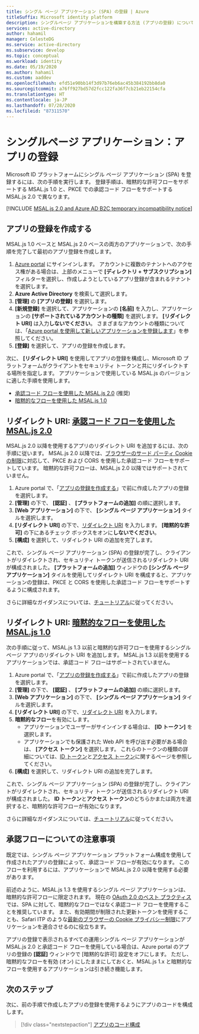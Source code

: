 ```yaml
---
title: シングル ページ アプリケーション (SPA) の登録 | Azure
titleSuffix: Microsoft identity platform
description: シングルページ アプリケーションを構築する方法 (アプリの登録) について説明します
services: active-directory
author: hahamil
manager: CelesteDG
ms.service: active-directory
ms.subservice: develop
ms.topic: conceptual
ms.workload: identity
ms.date: 05/19/2020
ms.author: hahamil
ms.custom: aaddev
ms.openlocfilehash: efd51e90bb14f3d97b76eb6ac45b384192bb8da0
ms.sourcegitcommit: a76ff927bd57d2fcc122fa36f7cb21eb22154cfa
ms.translationtype: HT
ms.contentlocale: ja-JP
ms.lasthandoff: 07/28/2020
ms.locfileid: "87311570"
---
```

# <a name="single-page-application-app-registration"></a>シングルページ アプリケーション：アプリの登録

Microsoft ID プラットフォームにシングル ページ アプリケーション (SPA) を登録するには、次の手順を実行します。 登録手順は、暗黙的な許可フローをサポートする MSAL.js 1.0 と、PKCE での承認コード フローをサポートする MSAL.js 2.0 で異なります。

[!INCLUDE [MSAL.js 2.0 and Azure AD B2C temporary incompatibility notice](../../../includes/msal-b2c-cors-compatibility-notice.md)]

## <a name="create-the-app-registration"></a>アプリの登録を作成する

MSAL.js 1.0 ベースと MSAL.js 2.0 ベースの両方のアプリケーションで、次の手順を完了して最初のアプリ登録を作成します。

1. [Azure portal](https://portal.azure.com) にサインインします。 アカウントに複数のテナントへのアクセス権がある場合は、上部のメニューで **[ディレクトリ + サブスクリプション]** フィルターを選択し、作成しようとしているアプリ登録が含まれるテナントを選択します。
1. **Azure Active Directory** を検索して選択します。
1. **[管理]** の **[アプリの登録]** を選択します。
1. **[新規登録]** を選択して、アプリケーションの **[名前]** を入力し、アプリケーションの **[サポートされているアカウントの種類]** を選択します。 **[リダイレクト URI]** は入力**しないでください**。 さまざまなアカウントの種類については、「[Azure portal を使用して新しいアプリケーションを登録します](quickstart-register-app.md#register-a-new-application-using-the-azure-portal)」を参照してください。
1. **[登録]** を選択して、アプリの登録を作成します。

次に、 **[リダイレクト URI]** を使用してアプリの登録を構成し、Microsoft ID プラットフォームがクライアントをセキュリティ トークンと共にリダイレクトする場所を指定します。 アプリケーションで使用している MSAL.js のバージョンに適した手順を使用します。

- [承認コード フローを使用した MSAL.js 2.0](#redirect-uri-msaljs-20-with-auth-code-flow) (推奨)
- [暗黙的なフローを使用した MSAL.js 1.0](#redirect-uri-msaljs-10-with-implicit-flow)

## <a name="redirect-uri-msaljs-20-with-auth-code-flow"></a>リダイレクト URI: [承認コード フローを使用した MSAL.js 2.0](https://github.com/AzureAD/microsoft-authentication-library-for-js/tree/dev/lib/msal-browser)

MSAL.js 2.0 以降を使用するアプリのリダイレクト URI を追加するには、次の手順に従います。 MSAL.js 2.0 以降では、[ブラウザーのサード パーティ Cookie の制限](reference-third-party-cookies-spas.md)に対応して、PKCE および CORS を使用した承認コード フローをサポートしています。 暗黙的な許可フローは、MSAL.js 2.0 以降ではサポートされていません。

1. Azure portal で、「[アプリの登録を作成する](#create-the-app-registration)」で前に作成したアプリの登録を選択します。
1. **[管理]** の下で、 **[認証]** 、 **[プラットフォームの追加]** の順に選択します。
1. **[Web アプリケーション]** の下で、 **[シングル ページ アプリケーション]** タイルを選択します。
1. **[リダイレクト URI]** の下で、[リダイレクト URI](reply-url.md) を入力します。 **[暗黙的な許可]** の下にあるチェック ボックスをオンに**しないでください**。
1. **[構成]** を選択して、リダイレクト URI の追加を完了します。

これで、シングル ページ アプリケーション (SPA) の登録が完了し、クライアントがリダイレクトされ、セキュリティ トークンが送信されるリダイレクト URI が構成されました。 **[プラットフォームの追加]** ウィンドウの **[シングル ページ アプリケーション]** タイルを使用してリダイレクト URI を構成すると、アプリケーションの登録は、PKCE と CORS を使用した承認コード フローをサポートするように構成されます。

さらに詳細なガイダンスについては、[チュートリアル](tutorial-v2-javascript-auth-code.md)に従ってください。

## <a name="redirect-uri-msaljs-10-with-implicit-flow"></a>リダイレクト URI: [暗黙的なフローを使用した MSAL.js 1.0](https://github.com/AzureAD/microsoft-authentication-library-for-js/tree/dev/lib/msal-core)

次の手順に従って、MSAL.js 1.3 以前と暗黙的な許可フローを使用するシングル ページ アプリのリダイレクト URI を追加します。 MSAL.js 1.3 以前を使用するアプリケーションでは、承認コード フローはサポートされていません。

1. Azure portal で、「[アプリの登録を作成する](#create-the-app-registration)」で前に作成したアプリの登録を選択します。
1. **[管理]** の下で、 **[認証]** 、 **[プラットフォームの追加]** の順に選択します。
1. **[Web アプリケーション]** の下で、 **[シングル ページ アプリケーション]** タイルを選択します。
1. **[リダイレクト URI]** の下で、[リダイレクト URI](reply-url.md) を入力します。
1. **暗黙的なフロー**を有効にします。
    - アプリケーションでユーザーがサインインする場合は、 **[ID トークン]** を選択します。
    - アプリケーションでも保護された Web API を呼び出す必要がある場合は、 **[アクセス トークン]** を選択します。 これらのトークンの種類の詳細については、[ID トークン](id-tokens.md)と[アクセス トークン](access-tokens.md)に関するページを参照してください。
1. **[構成]** を選択して、リダイレクト URI の追加を完了します。

これで、シングル ページ アプリケーション (SPA) の登録が完了し、クライアントがリダイレクトされ、セキュリティ トークンが送信されるリダイレクト URI が構成されました。 **ID トークン**と**アクセス トークン**のどちらかまたは両方を選択すると、暗黙的な許可フローが有効になります。

さらに詳細なガイダンスについては、[チュートリアル](tutorial-v2-javascript-spa.md)に従ってください。

## <a name="note-about-authorization-flows"></a>承認フローについての注意事項

既定では、シングル ページ アプリケーション プラットフォーム構成を使用して作成されたアプリの登録によって、承認コード フローが有効になります。 このフローを利用するには、アプリケーションで MSAL.js 2.0 以降を使用する必要があります。

前述のように、MSAL.js 1.3 を使用するシングル ページ アプリケーションは、暗黙的な許可フローに限定されます。 現在の [OAuth 2.0 のベスト プラクティス](v2-oauth2-auth-code-flow.md)では、SPA に対して、暗黙的なフローではなく承認コード フローを使用することを推奨しています。 また、有効期間が制限された更新トークンを使用することも、Safari ITP のような[最新のブラウザーの Cookie プライバシー制限](reference-third-party-cookies-spas.md)にアプリケーションを適合させるのに役立ちます。

アプリの登録で表示されるすべての運用シングル ページ アプリケーションが MSAL.js 2.0 と承認コード フローを使用している場合は、Azure portal のアプリの登録の **[認証]** ウィンドウで [暗黙的な許可] 設定をオフにします。 ただし、暗黙的なフローを有効 (オン) にしたままにしておくと、MSAL.js 1.x と暗黙的なフローを使用するアプリケーションは引き続き機能します。

## <a name="next-steps"></a>次のステップ

次に、前の手順で作成したアプリの登録を使用するようにアプリのコードを構成します。

> [!div class="nextstepaction"]
> [アプリのコード構成](scenario-spa-app-configuration.md)
